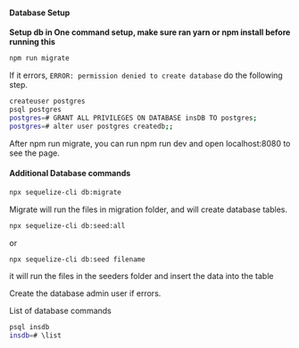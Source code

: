#### Database Setup

**Setup db in One command setup, make sure ran yarn or npm install before running this**

```sh
npm run migrate
```

If it errors, `ERROR: permission denied to create database` do the following step.

```sh
createuser postgres
psql postgres
postgres=# GRANT ALL PRIVILEGES ON DATABASE insDB TO postgres;
postgres=# alter user postgres createdb;;
```

After npm run migrate, you can run npm run dev and open localhost:8080 to see the page.

#### Additional Database commands

```sh
npx sequelize-cli db:migrate
```

Migrate will run the files in migration folder, and will create database tables.

```sh
npx sequelize-cli db:seed:all
```

or

```sh
npx sequelize-cli db:seed filename
```

it will run the files in the seeders folder and insert the data into the table

Create the database admin user if errors.

List of database commands

```sh
psql insdb
insdb=# \list
```
